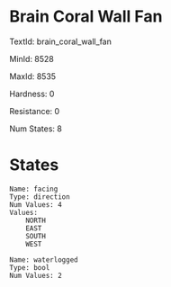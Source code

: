 # Brain Coral Wall Fan

TextId: brain_coral_wall_fan

MinId: 8528

MaxId: 8535

Hardness: 0

Resistance: 0


Num States: 8

# States
```
Name: facing
Type: direction
Num Values: 4
Values:
    NORTH
    EAST
    SOUTH
    WEST

Name: waterlogged
Type: bool
Num Values: 2
```